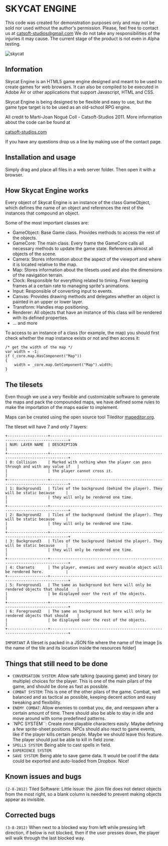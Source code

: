 SKYCAT ENGINE
=============

This code was created for demonstration purposes only and may not be sold nor used without the author's permission. Please, feel free to contact us at [catsoft-studios@gmail.com][2]
We do not take any responsibilities of the injuries it may cause. The current stage of the product is not even in Alpha testing.

![skycat](https://raw.github.com/Catsoft-Studios/Skycat/master/readme/skycat.png)

Information
-----------

Skycat Engine is an HTML5 game engine designed and meant to be used to create games for web
browsers. It can also be compiled to be executed in Adobe Air or other applications that support
Javascript, HTML and CSS.

Skycat Engine is being designed to be flexible and easy to use, but the game type target is to 
be used as an old-school RPG engine.

All credit to Martí-Joan Nogué Coll - Catsoft-Studios 2011.
More information about the code can be found at

[catsoft-studios.com][1]

If you have any questions drop us a line by making use of the contact page.

Installation and usage
----------------------

Simply drag and place all files in a web server folder. Then open it with a browser.

How Skycat Engine works
-----------------------

Every object of Skycat Engine is an instance of the class GameObject, which defines the name 
of an object and references the rest of the instances that compound an object.

Some of the most important classes are:

* GameObject: Base Game class. Provides methods to access the rest of the objects.
* GameCore: The main class. Every frame the GameCore calls all necessary methods to update the game state. References almost all objects of the scene.
* Camera: Stores information about the aspect of the viewport and where it is located relative to the map.
* Map: Stores information about the tilesets used and also the dimensions of the navigation terrain.
* Clock: Responsible for everything related to timing. From keeping frames at a certain rate to managing sprite's animations.
* Input: Responsible of converting input to events.
* Canvas: Provides drawing methods and delegates whether an object is painted in an upper or lower layer.
* Transform: Handles map positioning.
* Renderer: All objects that have an instance of this class will be rendered with its defined properties.
* ... and more

To access to an instance of a class (for example, the map) you should first check whether the
map instance exists or not and then access it:

	/* get the width of the map */
 	var width = -1;
 	if (_core.map.HasComponent("Map")) 
 	{
     	width = _core.map.GetComponent("Map").width;
	}

The tilesets
------------

Even though we use a very flexible and customizable software to generate the maps and pack the 
compounded maps, we have defined some rules to make the importation of the maps easier to
implement.

Maps can be created using the open source tool Tileditor [mapeditor.org][3].

The tileset will have 7 and only 7 layers:

	+------------------+------------------------------------------------------------------------------+
	| NUM: LAYER NAME  | DESCRIPTION                                                                  |
	+------------------+------------------------------------------------------------------------------+
	| 0: Collision     | Marked with nothing when the player can pass through and with any value if   |
	|                  | the player cannot cross it.                                                  |
	+------------------+------------------------------------------------------------------------------+
	| 1: Background1   | Tiles of the background (behind the player). They will be static because     |
	|                  | they will only be rendered one time.                                         |
	+------------------+------------------------------------------------------------------------------+
	| 2: Background2   | Tiles of the background (behind the player). They will be static because     |
	|                  | they will only be rendered one time.                                         |
	+------------------+------------------------------------------------------------------------------+
	| 3: Background3   | Tiles of the background (behind the player). They will be static because     |
	|                  | they will only be rendered one time.                                         |
	+------------------+------------------------------------------------------------------------------+
	| 4: Charsets      | The player, enemies and every movable object will be rendered here.          |
	+------------------+------------------------------------------------------------------------------+
	| 5: Foreground1   | The same as background but here will only be rendered objects that should    |
	|                  | be displayed over the rest of the objects.                                   |
	+------------------+------------------------------------------------------------------------------+
	| 6: Foreground2   | The same as background but here will only be rendered objects that should    |
	|                  | be displayed over the rest of the objects.                                   |
	+------------------+------------------------------------------------------------------------------+

`IMPORTANT` A tileset is packed in a JSON file where the name of the image [is the name of the 
tile and its location inside the resources folder]


Things that still need to be done
---------------------------------

* `CONVERSATION SYSTEM`: Allow safe talking (pausing game) and binary (or multiple) choices for the
  player. This is one of the main pilars of the game, and should be done as fast as possible.
* `COMBAT SYSTEM`: This is one of the other pilars of the game. Combat, well balanced and as 
  tactical as possible, keeping decent action and easy tweaking and flexibility.
* `ENEMY COMBAT`: Allow enemies to combat you, die, and reespawn after a certain amount of time.
  There should also be able to stay in idle and move around with some predefined patterns.
* `NPC SYSTEM``: Create none playable characters easily. Maybe defining a few sprite-sheet
  positions. NPCs should also react to game events, like if the player kills certain people.
  Maybe we should leave this feature. The player should just be able to kill in field zone.
* `SPELLS SYSTEM`: Being able to cast spells in field.
* `EXPERIENCE SYSTEM`:
* `SAVE SYSTEM`: Being able to save game data. It would be cool if the data could be exported and
  auto-loaded from Dropbox. Nice!

Known issues and bugs
---------------------

`(2-8-2012)` Tiled Software: Little issue: the .json file does not detect objects from the
most right, so a blank column is needed to prevent making objects appear as invisible.

Corrected bugs
--------------

`(3-8-2012)` When next to a blocked way from left while pressing left direction, if below is not
blocked, then if the user presses down, the player will walk through the last blocked way.


[1]: http://catsoft-studios.com
[2]: mailto:catsoft.studios@gmail.com
[3]: http://mapeditor.org